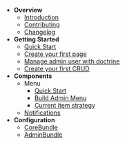 - **Overview**
    - [Introduction](/README)
    - [Contributing](contributing)
    - [Changelog](changelog)
- **Getting Started**
    - [Quick Start](/getting-started/quick_start)
    - [Create your first page](getting-started/create_home)
    - [Manage admin user with doctrine](getting-started/manage_user_with_doctrine)
    - [Create your first CRUD](getting-started/crud)
- **Components**
    - Menu
        - [Quick Start](/component/menu/quick_start)
        - [Build Admin Menu](/component/menu/admin_menu)
        - [Current item strategy](/component/menu/current_strategy)
    - [Notifications](/component/notification)
- **Configuration**
    - [CoreBundle](config/umbrella_core)
    - [AdminBundle](config/umbrella_admin)

